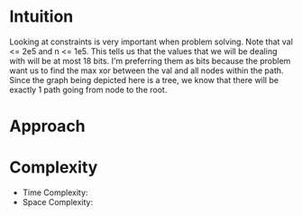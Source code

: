 # Intuition
Looking at constraints is very important when problem solving. Note that val <= 2e5 and n <= 1e5. This tells us that the values that we will be dealing with will be at most 18 bits. I'm preferring them as bits because the problem want us to find the max xor between the val and all nodes within the path. \
Since the graph being depicted here is a tree, we know that there will be exactly 1 path going from node to the root. 

# Approach


# Complexity
- Time Complexity:
- Space Complexity: